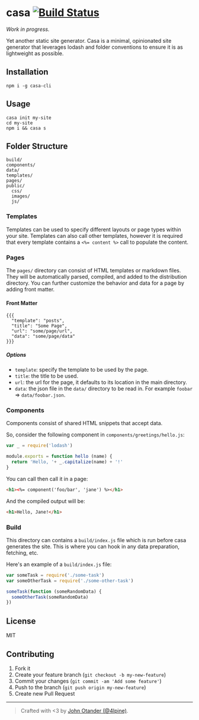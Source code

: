# casa [![Build Status](https://secure.travis-ci.org/johnotander/casa.png?branch=master)](https://travis-ci.org/johnotander/casa)

_Work in progress._

Yet another static site generator.
Casa is a minimal, opinionated site generator that leverages lodash and folder conventions to ensure it is as lightweight as possible.

## Installation

```
npm i -g casa-cli
```

## Usage

```
casa init my-site
cd my-site
npm i && casa s
```

## Folder Structure

```
build/
components/
data/
templates/
pages/
public/
  css/
  images/
  js/
```

### Templates

Templates can be used to specify different layouts or page types within your site.
Templates can also call other templates, however it is required that every template contains a `<%= content %>` call to populate the content.

### Pages

The `pages/` directory can consist of HTML templates or markdown files. They will be automatically parsed, compiled, and added to the distribution directory.
You can further customize the behavior and data for a page by adding front matter.

#### Front Matter

```
{{{
  "template": "posts",
  "title": "Some Page",
  "url": "some/page/url",
  "data": "some/page/data"
}}}
```

##### Options

* `template`: specify the template to be used by the page.
* `title`: the title to be used.
* `url`: the url for the page, it defaults to its location in the main directory.
* `data`: the json file in the `data/` directory to be read in. For example `foobar` => `data/foobar.json`.

### Components

Components consist of shared HTML snippets that accept data.

So, consider the following component in `components/greetings/hello.js`:

```js
var _ = require('lodash')

module.exports = function hello (name) {
  return 'Hello, '+ _.capitalize(name) + '!'
}
```

You can call then call it in a page:

```html
<h1><%= component('foo/bar', 'jane') %></h1>
```

And the compiled output will be:

```html
<h1>Hello, Jane!</h1>
```

### Build

This directory can contains a `build/index.js` file which is run before casa generates the site.
This is where you can hook in any data preparation, fetching, etc.

Here's an example of a `build/index.js` file:

```js
var someTask = require('./some-task')
var someOtherTask = require('./some-other-task')

someTask(function (someRandomData) {
  someOtherTask(someRandomData)
})
```

## License

MIT

## Contributing

1. Fork it
2. Create your feature branch (`git checkout -b my-new-feature`)
3. Commit your changes (`git commit -am 'Add some feature'`)
4. Push to the branch (`git push origin my-new-feature`)
5. Create new Pull Request

***

> Crafted with <3 by [John Otander (@4lpine)](https://twitter.com/4lpine).

